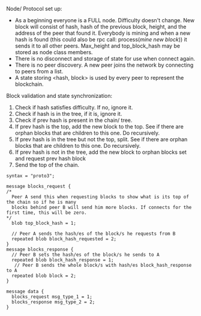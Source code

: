 Node/ Protocol set up:
  * As a beginning everyone is a FULL node. Difficulty doesn't change. New block will consist of
  hash, hash of the previous block, height, and the address of the peer that found it. Everybody is
  mining and when a new hash is found (this could also be rpc call: process(*mine new block*)) it
  sends it to all other peers. Max_height and top_block_hash may be stored as node class members.
  * There is no disconnect and storage of state for use when connect again.
  * There is no peer discovery. A new peer joins the network by connecting to peers from a list.
  * A state storing <hash, block> is used by every peer to represent the blockchain.

Block validation and state synchronization:
 1. Check if hash satisfies difficulty. If no, ignore it.
 2. Check if hash is in the tree, if it is, ignore it.
 3. Check if prev hash is present in the chain/ tree.
  1. If prev hash is the top, add the new block to the top. See if there are orphan blocks that are
  children to this one. Do recursively.
  2. If prev hash is in the tree but not the top, split. See if there are orphan blocks that are
  children to this one. Do recursively.
  3. If prev hash is not in the tree, add the new block to orphan blocks set and request prev
  hash block
 4. Send the top of the chain.

```
syntax = "proto3";

message blocks_request {
/*
  Peer A send this when requesting blocks to show what is its top of the chain so if he is many
  blocks behind peer B will send him more blocks. If connects for the first time, this will be zero.
*/
  blob top_block_hash = 1;

  // Peer A sends the hash/es of the block/s he requests from B
  repeated blob block_hash_requested = 2;
}
message blocks_response {
  // Peer B sets the hash/es of the block/s he sends to A
  repeated blob block_hash_response = 1;
   // Peer B sends the whole block/s with hash/es block_hash_response to A
  repeated blob block = 2;
}

message data {
  blocks_request msg_type_1 = 1;
  blocks_response msg_type_2 = 2;
}

```
